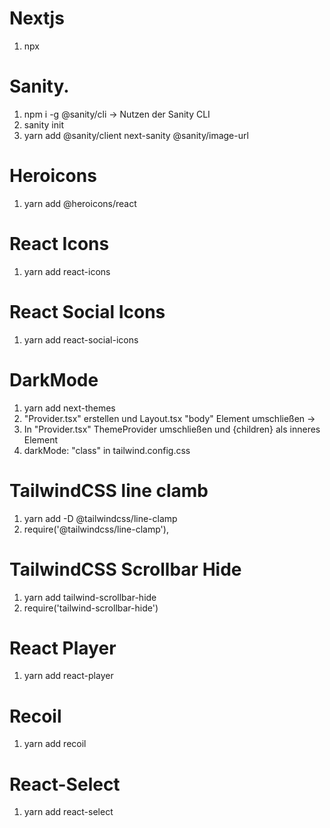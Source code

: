 # Nextjs

1. npx

# Sanity.

1. npm i -g @sanity/cli
   -> Nutzen der Sanity CLI
2. sanity init
3. yarn add @sanity/client next-sanity @sanity/image-url

# Heroicons

1. yarn add @heroicons/react

# React Icons

1. yarn add react-icons

# React Social Icons

1. yarn add react-social-icons

# DarkMode

1. yarn add next-themes
2. "Provider.tsx" erstellen und Layout.tsx "body" Element umschließen
   ->
3. In "Provider.tsx" ThemeProvider umschließen und {children} als inneres Element
4. darkMode: "class" in tailwind.config.css

# TailwindCSS line clamb

1. yarn add -D @tailwindcss/line-clamp
2. require('@tailwindcss/line-clamp'),

# TailwindCSS Scrollbar Hide

1. yarn add tailwind-scrollbar-hide
2. require('tailwind-scrollbar-hide')

# React Player

1. yarn add react-player

# Recoil

1. yarn add recoil

# React-Select

1. yarn add react-select
